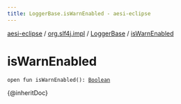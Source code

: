 ```yaml
---
title: LoggerBase.isWarnEnabled - aesi-eclipse
---
```


[aesi-eclipse](../../index.html) / [org.slf4j.impl](../index.html) / [LoggerBase](index.html) / [isWarnEnabled](.)

# isWarnEnabled

`open fun isWarnEnabled(): `[`Boolean`](https://kotlinlang.org/api/latest/jvm/stdlib/kotlin/-boolean/index.html)

{@inheritDoc}


